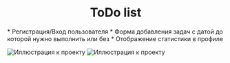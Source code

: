 <h1 align="center">ToDo list</h1>
* Регистрация/Вход пользователя
* Форма добавления задач с датой до которой нужно выполнить или без
* Отображение статистики в профиле

![Иллюстрация к проекту](https://ibb.co/Qpp25g7)
![Иллюстрация к проекту](https://ibb.co/DVkPm8L)

